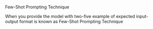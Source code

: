 Few-Shot Prompting Technique

When you provide the model with two-five example of expected input-output format is known as Few-Shot Prompting Technique
